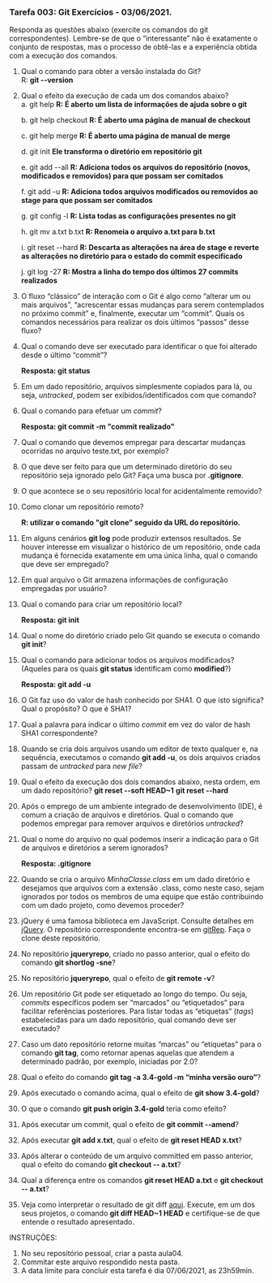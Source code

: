 ### Tarefa 003: Git Exercícios - 03/06/2021.

Responda as questões abaixo (exercite os comandos do git correspondentes). Lembre-se de que o “interessante” não é exatamente o conjunto de respostas, mas o processo de obtê-las e a experiência obtida com a execução dos comandos.


1. Qual o comando para obter a versão instalada do Git?<br>
R: **git --version**<br>
2. Qual o efeito da execução de cada um dos comandos abaixo?<br>
    a. git help 
	**R: É aberto um lista de informações de ajuda sobre o git**<br>

    b. git help checkout 
	**R: É aberto uma página de manual de checkout**<br>

    c. git help merge 
	**R: É aberto uma página de manual de merge**<br>
  
    d. git init 
  	**Ele transforma o diretório em repositório git**<br>

    e. git add --all 
	**R: Adiciona todos os arquivos do repositório (novos, modificados e removidos) para que possam ser comitados**<br>
  
    f. git add -u 
	**R: Adiciona todos arquivos modificados ou removidos ao stage para que possam ser comitados**<br>
  
    g. git config -l 
	**R: Lista todas as configurações presentes no git**
  
    h. git mv a.txt b.txt 
	**R: Renomeia o arquivo a.txt para b.txt**<br>
  
    i. git reset --hard 
  	**R: Descarta as alterações na área de stage e reverte as alterações no diretório para o estado do commit especificado**<br>

    j. git log -27 
	**R: Mostra a linha do tempo dos últimos 27 commits realizados** 
  
3. O fluxo “clássico” de interação com o Git é algo como “alterar um ou mais arquivos”, “acrescentar essas mudanças para serem contemplados no próximo commit” e, finalmente, executar um “commit”. Quais os comandos necessários para realizar os dois últimos “passos” desse fluxo?
4. Qual o comando deve ser executado para identificar o que foi alterado desde o último “commit”?

	**Resposta: git status**

5. Em um dado repositório, arquivos simplesmente copiados para lá, ou seja, _untracked_, podem ser exibidos/identificados com que comando?
6. Qual o comando para efetuar um _commit_?

	**Resposta: git commit -m "commit realizado"**

7. Qual o comando que devemos empregar para descartar mudanças ocorridas no arquivo teste.txt, por exemplo?
8. O que deve ser feito para que um determinado diretório do seu repositório seja ignorado pelo Git? Faça uma busca por **.gitignore**.
9. O que acontece se o seu repositório local for acidentalmente removido?
10. Como clonar um repositório remoto?

	**R: utilizar o comando "git clone" seguido da URL do repositório.**

11. Em alguns cenários **git log** pode produzir extensos resultados. Se houver interesse em visualizar o histórico de um repositório, onde cada mudança é fornecida exatamente em uma única linha, qual o comando que deve ser empregado?
12. Em qual arquivo o Git armazena informações de configuração empregadas por usuário?
13. Qual o comando para criar um repositório local?

	**Resposta: git init**

14. Qual o nome do diretório criado pelo Git quando se executa o comando **git init**?
15. Qual o comando para adicionar todos os arquivos modificados? (Aqueles para os quais **git status** identificam como **modified**?)

	**Resposta: git add -u**

16. O Git faz uso do valor de hash conhecido por SHA1. O que isto significa? Qual o propósito? O que é SHA1?
17. Qual a palavra para indicar o último _commit_ em vez do valor de hash SHA1 correspondente?
18. Quando se cria dois arquivos usando um editor de texto qualquer e, na sequência, executamos o comando **git add -u**, os dois arquivos criados passam de _untracked_ para _new file_?
19. Qual o efeito da execução dos dois comandos abaixo, nesta ordem, em um dado repositório?
**git reset --soft HEAD~1**
**git reset --hard**
20. Após o emprego de um ambiente integrado de desenvolvimento (IDE), é comum a criação de arquivos e diretórios. Qual o comando que podemos empregar para remover arquivos e diretórios _untracked_?
21. Qual o nome do arquivo no qual podemos inserir a indicação para o Git de arquivos e diretórios a serem ignorados? 

	**Resposta: .gitignore**

22. Quando se cria o arquivo _MinhaClasse.class_ em um dado diretório e desejamos que arquivos com a extensão .class, como neste caso, sejam ignorados por todos os membros de uma equipe que estão contribuindo com um dado projeto, como devemos proceder?
23. jQuery é uma famosa biblioteca em JavaScript. Consulte detalhes em [jQuery](http://jquery.com). O repositório correspondente encontra-se em [gitRep](https://github.com/jquery/jquery.git). Faça o clone deste repositório.
24. No repositório **jqueryrepo**, criado no passo anterior, qual o efeito do comando
**git shortlog -sne**?
25. No repositório **jqueryrepo**, qual o efeito de **git remote -v**?
26. Um repositório Git pode ser etiquetado ao longo do tempo. Ou seja, _commits_ específicos podem ser “marcados” ou “etiquetados” para facilitar referências posteriores. Para listar todas as “etiquetas” (_tags_) estabelecidas para um dado repositório, qual comando deve ser executado?
27. Caso um dato repositório retorne muitas “marcas” ou “etiquetas” para o comando **git tag**, como retornar apenas aquelas que atendem a determinado padrão, por exemplo, iniciadas por 2.0?
28. Qual o efeito do comando **git tag -a 3.4-gold -m “minha versão ouro”**?
29. Após executado o comando acima, qual o efeito de **git show 3.4-gold**?
30. O que o comando **git push origin 3.4-gold** teria como efeito?
31. Após executar um commit, qual o efeito de **git commit --amend**?
32. Após executar **git add x.txt**, qual o efeito de **git reset HEAD x.txt**?
33. Após alterar o conteúdo de um arquivo committed em passo anterior, qual o efeito do comando **git checkout -- a.txt**?
34. Qual a diferença entre os comandos **git reset HEAD a.txt** e **git checkout -- a.txt**?
35. Veja como interpretar o resultado de git diff [aqui](https://medium.com/therobinkim/how-to-read-a-git-diff-6c87a9dc47c5). Execute, em um dos seus projetos, o comando **git diff HEAD~1 HEAD** e certifique-se de que entende o resultado apresentado.



INSTRUÇÕES:

1. No seu repositório pessoal, criar a pasta aula04.
2. Commitar este arquivo respondido nesta pasta.
3. A data limite para concluir esta tarefa é dia 07/06/2021, as 23h59min.











</DIV/>
